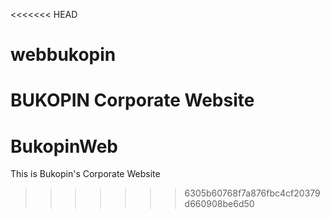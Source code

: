 <<<<<<< HEAD
# webbukopin
BUKOPIN Corporate Website 
=======
# BukopinWeb
This is Bukopin's Corporate Website
>>>>>>> 6305b60768f7a876fbc4cf20379d660908be6d50
